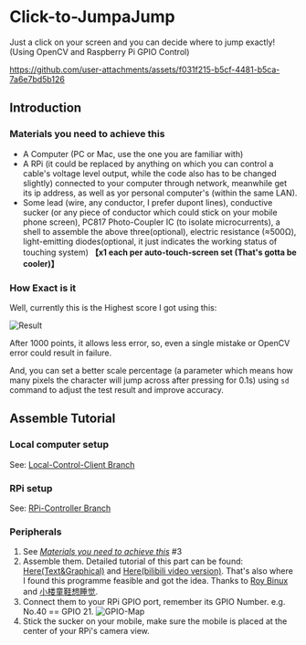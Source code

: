# Click-to-JumpaJump

 Just a click on your screen and you can decide where to jump exactly! (Using OpenCV and Raspberry Pi GPIO Control)

<https://github.com/user-attachments/assets/f031f215-b5cf-4481-b5ca-7a6e7bd5b126>

## Introduction

### Materials you need to achieve this

- A Computer (PC or Mac, use the one you are familiar with)
- A RPi (it could be replaced by anything on which you can control a cable's voltage level output, while the code also has to be changed slightly) connected to your computer through network, meanwhile get its ip address, as well as yor personal computer's (within the same LAN).
- Some lead (wire, any conductor, I prefer dupont lines), conductive sucker (or any piece of conductor which could stick on your mobile phone screen), PC817 Photo-Coupler IC (to isolate microcurrents), a shell to assemble the above three(optional), electric resistance (≈500Ω), light-emitting diodes(optional, it just indicates the working status of touching system) **【x1 each per auto-touch-screen set (That's gotta be cooler)】**

### How Exact is it

Well, currently this is the Highest score I got using this:

![Result](https://github.com/user-attachments/assets/6b898581-5b20-4682-94c4-0988765dbf7f)

After 1000 points, it allows less error, so, even a single mistake or OpenCV error could result in failure.

And, you can set a better scale percentage (a parameter which means how many pixels the character will jump across after pressing for 0.1s) using ```sd``` command to adjust the test result and improve accuracy.

## Assemble Tutorial

### Local computer setup

See: [Local-Control-Client Branch](https://github.com/HNRobert/Click-to-JumpaJump/tree/Local-Control-Client)

### RPi setup

See: [RPi-Controller Branch](https://github.com/HNRobert/Click-to-JumpaJump/tree/RPi-Controller)

### Peripherals

1. See [*Materials you need to achieve this*](#materials-you-need-to-achieve-this) #3
2. Assemble them. Detailed tutorial of this part can be found: [Here(Text&Graphical)](https://binux.blog/2022/08/cat-planet-bot-part-1-touch-simulation/) and [Here(bilibili video version)](https://www.bilibili.com/video/BV1Fb4y1Q78Y/?spm_id_from=333.999.0.0&vd_source=4f4fb5cd7d568ce886720291334a16b1). That's also where I found this programme feasible and got the idea. Thanks to [Roy Binux](https://github.com/binux) and [小楼童鞋想睡觉](https://space.bilibili.com/287810776).
3. Connect them to your RPi GPIO port, remember its GPIO Number. e.g. No.40 == GPIO 21.
   ![GPIO-Map](https://github.com/user-attachments/assets/bd60bfb1-797d-4e6a-a306-01843e76cbc4)
4. Stick the sucker on your mobile, make sure the mobile is placed at the center of your RPi's camera view.
